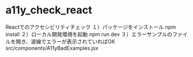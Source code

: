 # a11y_check_react
Reactでのアクセシビリティチェック
１）パッケージをインストール npm install
２）ローカル開発環境を起動 npm run dev
３）エラーサンプルのファイルを開き、波線でエラーが表示されていればOK src/components/A11yBadExamples.jsx
